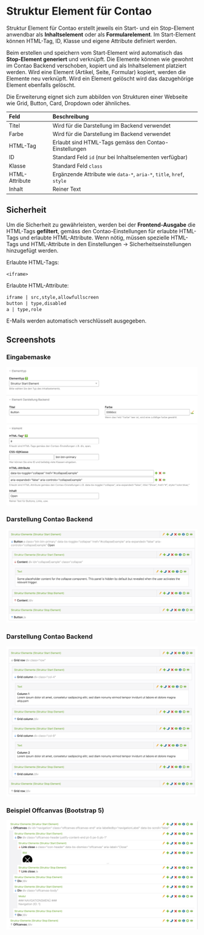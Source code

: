# Struktur Element für Contao

Struktur Element für Contao erstellt jeweils ein Start- und ein Stop-Element anwendbar als **Inhaltselement** oder als **Formularelement**. Im Start-Element können HTML-Tag, ID, Klasse und eigene Attribute definiert werden.

Beim erstellen und speichern vom Start-Element wird automatisch das **Stop-Element generiert** und verknüpft. Die Elemente können wie gewohnt im Contao Backend verschoben, kopiert und als Inhaltselement platziert werden. Wird eine Element (Artikel, Seite, Formular) kopiert, werden die Elemente neu verknüpft. Wird ein Element gelöscht wird das dazugehörige Element ebenfalls gelöscht.

Die Erweiterung eignet sich zum abbilden von Strukturen einer Webseite wie Grid, Button, Card, Dropdown oder ähnliches. 


| Feld | Beschreibung |
| :--- | :--- |
| Titel | Wird für die Darstellung im Backend verwendet |
| Farbe | Wird für die Darstellung im Backend verwendet |
| HTML-Tag | Erlaubt sind HTML-Tags gemäss den Contao-Einstellungen |
| ID | Standard Feld `id` (nur bei Inhaltselementen verfügbar) |
| Klasse | Standard Feld `class` |
| HTML-Attribute | Ergänzende Attribute wie `data-*`, `aria-*`, `title`, `href`, `style` |
| Inhalt | Reiner Text |

## Sicherheit
Um die Sicherheit zu gewährleisten, werden bei der **Frontend-Ausgabe** die HTML-Tags **gefiltert**, gemäss den Contao-Einstellungen für erlaubte HTML-Tags und erlaubte HTML-Attribute. Wenn nötig, müssen spezielle HTML-Tags und HTML-Attribute in den Einstellungen -> Sicherheitseinstellungen hinzugefügt werden.

Erlaubte HTML-Tags: 
```
<iframe>
```
Erlaubte HTML-Attribute:
```
iframe | src,style,allowfullscreen
button | type,disabled
a | type,role
```
E-Mails werden automatisch verschlüsselt ausgegeben.



## Screenshots

### Eingabemaske
![Alt text](docs/structure_start.png?raw=true "struture element start")

### Darstellung Contao Backend
![Alt text](docs/structure_start_buttonbackend.png?raw=true "")

### Darstellung Contao Backend
![Alt text](docs/structure_start_grid.png?raw=true "struture element grid")


### Beispiel Offcanvas (Bootstrap 5)
![Alt text](docs/offcanvas.png?raw=true "offcanvas")


